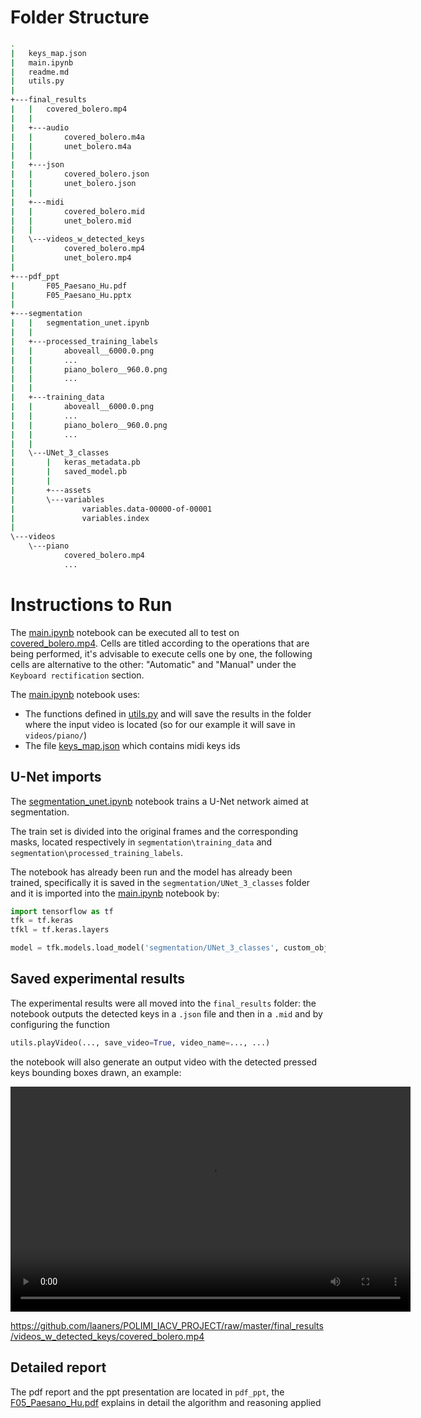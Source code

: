 # Folder Structure
```bash
.
|   keys_map.json
|   main.ipynb
|   readme.md
|   utils.py
|   
+---final_results
|   |   covered_bolero.mp4
|   |   
|   +---audio
|   |       covered_bolero.m4a
|   |       unet_bolero.m4a
|   |       
|   +---json
|   |       covered_bolero.json
|   |       unet_bolero.json
|   |       
|   +---midi
|   |       covered_bolero.mid
|   |       unet_bolero.mid
|   |       
|   \---videos_w_detected_keys
|           covered_bolero.mp4
|           unet_bolero.mp4
|           
+---pdf_ppt
|       F05_Paesano_Hu.pdf
|       F05_Paesano_Hu.pptx
|       
+---segmentation
|   |   segmentation_unet.ipynb
|   |   
|   +---processed_training_labels
|   |       aboveall__6000.0.png
|   |       ...
|   |       piano_bolero__960.0.png
|   |       ...
|   |       
|   +---training_data
|   |       aboveall__6000.0.png
|   |       ...
|   |       piano_bolero__960.0.png
|   |       ...
|   |       
|   \---UNet_3_classes
|       |   keras_metadata.pb
|       |   saved_model.pb
|       |   
|       +---assets
|       \---variables
|               variables.data-00000-of-00001
|               variables.index
|               
\---videos
    \---piano
            covered_bolero.mp4
            ...            
```

# Instructions to Run

The [main.ipynb](main.ipynb) notebook can be executed all to test on [covered_bolero.mp4](videos/piano/covered_bolero.mp4). Cells are titled according to the operations that are being performed, it's advisable to execute cells one by one, the following cells are alternative to the other: "Automatic" and "Manual" under the `Keyboard rectification` section.

The [main.ipynb](main.ipynb) notebook uses:
- The functions defined in [utils.py](utils.py) and will save the results in the folder where the input video is located (so for our example it will save in `videos/piano/`)
- The file [keys_map.json](keys_map.json) which contains midi keys ids

## U-Net imports
The [segmentation_unet.ipynb](segmentation/segmentation_unet.ipynb) notebook trains a U-Net network aimed at segmentation.

The train set is divided into the original frames and the corresponding masks, located respectively in `segmentation\training_data`  and `segmentation\processed_training_labels`.

The notebook has already been run and the model has already been trained, specifically it is saved in the `segmentation/UNet_3_classes` folder and it is imported into the [main.ipynb](main.ipynb) notebook by:
```python
import tensorflow as tf
tfk = tf.keras
tfkl = tf.keras.layers

model = tfk.models.load_model('segmentation/UNet_3_classes', custom_objects={'UpdatedMeanIoU': tf.keras.metrics.MeanIoU})
```

## Saved experimental results
The experimental results were all moved into the `final_results` folder: the notebook outputs the detected keys in a `.json` file and then in a `.mid` and by configuring the function 
```python
utils.playVideo(..., save_video=True, video_name=..., ...)
```
the notebook will also generate an output video with the detected pressed keys bounding boxes drawn, an example:

<div style="text-align: center;">
	<video width="640" height="360" controls>
		<source src="final_results/covered_bolero.mp4" type="video/mp4">
	</video>
</div>

https://github.com/laaners/POLIMI_IACV_PROJECT/raw/master/final_results/videos_w_detected_keys/covered_bolero.mp4

## Detailed report
The pdf report and the ppt presentation are located in `pdf_ppt`, the [F05_Paesano_Hu.pdf](pdf_ppt/F05_Paesano_Hu.pdf) explains in detail the algorithm and reasoning applied

